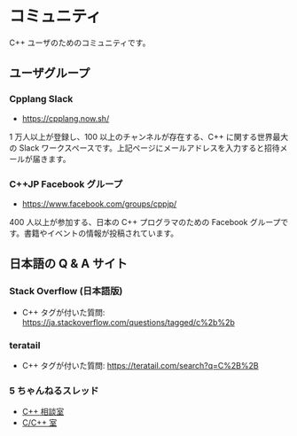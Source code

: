 # コミュニティ

C++ ユーザのためのコミュニティです。

## ユーザグループ

### Cpplang Slack
- https://cpplang.now.sh/

1 万人以上が登録し、100 以上のチャンネルが存在する、C++ に関する世界最大の Slack ワークスペースです。上記ページにメールアドレスを入力すると招待メールが届きます。

### C++JP Facebook グループ
- https://www.facebook.com/groups/cppjp/

400 人以上が参加する、日本の C++ プログラマのための Facebook グループです。書籍やイベントの情報が投稿されています。

## 日本語の Q & A サイト

### Stack Overflow (日本語版)
- C++ タグが付いた質問: https://ja.stackoverflow.com/questions/tagged/c%2b%2b

### teratail
- C++ タグが付いた質問: https://teratail.com/search?q=C%2B%2B

### 5 ちゃんねるスレッド
- [C++ 相談室](https://www.google.co.jp/search?q=site%3Ahttps%3A%2F%2Fmevius.5ch.net+%22C%2B%2B%E7%9B%B8%E8%AB%87%E5%AE%A4%22)
- [C/C++ 室](https://www.google.com/search?q=site%3Ahttps%3A%2F%2Fmevius.5ch.net+%22C%2FC%2B%2B%E5%AE%A4%22)
